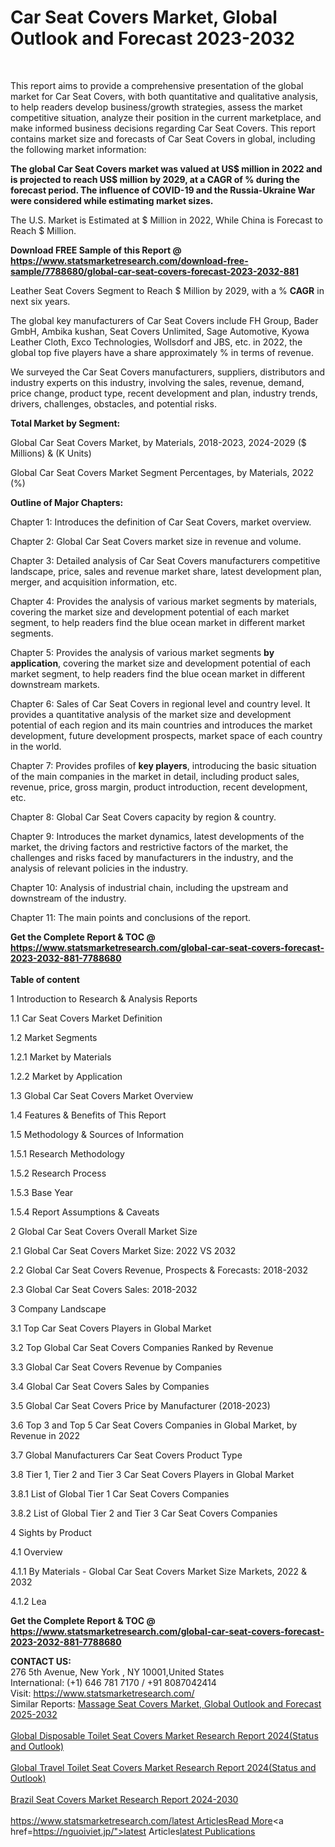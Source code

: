 <h1>Car Seat Covers Market, Global Outlook and Forecast 2023-2032</h1><br/><p>This report aims to provide a comprehensive presentation of the global market for Car Seat Covers, with both quantitative and qualitative analysis, to help readers develop business/growth strategies, assess the market competitive situation, analyze their position in the current marketplace, and make informed business decisions regarding Car Seat Covers. This report contains market size and forecasts of Car Seat Covers in global, including the following market information:</p><p><strong>The global Car Seat Covers market was valued at US$ million in 2022 and is projected to reach US$ million by 2029, at a <strong>CAGR</strong> of % during the forecast period. The influence of COVID-19 and the Russia-Ukraine War were considered while estimating market sizes.</strong></p><p>The U.S. Market is Estimated at $ Million in 2022, While China is Forecast to Reach $ Million.</p><p><strong>Download FREE Sample of this Report @ <a href="https://www.statsmarketresearch.com/download-free-sample/7788680/global-car-seat-covers-forecast-2023-2032-881">https://www.statsmarketresearch.com/download-free-sample/7788680/global-car-seat-covers-forecast-2023-2032-881</a></strong></p><p>Leather Seat Covers Segment to Reach $ Million by 2029, with a % <strong>CAGR</strong> in next six years.</p><p>The global key manufacturers of Car Seat Covers include FH Group, Bader GmbH, Ambika kushan, Seat Covers Unlimited, Sage Automotive, Kyowa Leather Cloth, Exco Technologies, Wollsdorf and JBS, etc. in 2022, the global top five players have a share approximately % in terms of revenue.</p><p>We surveyed the Car Seat Covers manufacturers, suppliers, distributors and industry experts on this industry, involving the sales, revenue, demand, price change, product type, recent development and plan, industry trends, drivers, challenges, obstacles, and potential risks.</p><p><strong>Total Market by Segment:</strong></p><p>Global Car Seat Covers Market, by Materials, 2018-2023, 2024-2029 ($ Millions) & (K Units)</p><p>Global Car Seat Covers Market Segment Percentages, by Materials, 2022 (%)</p><p><strong>Outline of Major Chapters:</strong></p><p>Chapter 1: Introduces the definition of Car Seat Covers, market overview.</p><p>Chapter 2: Global Car Seat Covers market size in revenue and volume.</p><p>Chapter 3: Detailed analysis of Car Seat Covers manufacturers competitive landscape, price, sales and revenue market share, latest development plan, merger, and acquisition information, etc.</p><p>Chapter 4: Provides the analysis of various market segments by materials, covering the market size and development potential of each market segment, to help readers find the blue ocean market in different market segments.</p><p>Chapter 5: Provides the analysis of various market segments <strong>by application</strong>, covering the market size and development potential of each market segment, to help readers find the blue ocean market in different downstream markets.</p><p>Chapter 6: Sales of Car Seat Covers in regional level and country level. It provides a quantitative analysis of the market size and development potential of each region and its main countries and introduces the market development, future development prospects, market space of each country in the world.</p><p>Chapter 7: Provides profiles of <strong>key players</strong>, introducing the basic situation of the main companies in the market in detail, including product sales, revenue, price, gross margin, product introduction, recent development, etc.</p><p>Chapter 8: Global Car Seat Covers capacity by region & country.</p><p>Chapter 9: Introduces the market dynamics, latest developments of the market, the driving factors and restrictive factors of the market, the challenges and risks faced by manufacturers in the industry, and the analysis of relevant policies in the industry.</p><p>Chapter 10: Analysis of industrial chain, including the upstream and downstream of the industry.</p><p>Chapter 11: The main points and conclusions of the report.</p><div><b>Get the Complete Report & TOC @ <a href="https://www.statsmarketresearch.com/global-car-seat-covers-forecast-2023-2032-881-7788680">https://www.statsmarketresearch.com/global-car-seat-covers-forecast-2023-2032-881-7788680</a></b></div><br><b>Table of content</b><p>1 Introduction to Research & Analysis Reports<br />
 
  1.1 Car Seat Covers Market Definition<br />
 
  1.2 Market Segments<br />
 
  1.2.1 Market by Materials<br />
 
  1.2.2 Market by Application<br />
 
  1.3 Global Car Seat Covers Market Overview<br />
 
  1.4 Features & Benefits of This Report<br />
 
  1.5 Methodology & Sources of Information<br />
 
  1.5.1 Research Methodology<br />
 
  1.5.2 Research Process<br />
 
  1.5.3 Base Year<br />
 
  1.5.4 Report Assumptions & Caveats<br />
 
 2 Global Car Seat Covers Overall Market Size<br />
 
  2.1 Global Car Seat Covers Market Size: 2022 VS 2032<br />
 
  2.2 Global Car Seat Covers Revenue, Prospects & Forecasts: 2018-2032<br />
 
  2.3 Global Car Seat Covers Sales: 2018-2032<br />
 
 3 Company Landscape<br />
 
  3.1 Top Car Seat Covers Players in Global Market<br />
 
  3.2 Top Global Car Seat Covers Companies Ranked by Revenue<br />
 
  3.3 Global Car Seat Covers Revenue by Companies<br />
 
  3.4 Global Car Seat Covers Sales by Companies<br />
 
  3.5 Global Car Seat Covers Price by Manufacturer (2018-2023)<br />
 
  3.6 Top 3 and Top 5 Car Seat Covers Companies in Global Market, by Revenue in 2022<br />
 
  3.7 Global Manufacturers Car Seat Covers Product Type<br />
 
  3.8 Tier 1, Tier 2 and Tier 3 Car Seat Covers Players in Global Market<br />
 
  3.8.1 List of Global Tier 1 Car Seat Covers Companies<br />
 
  3.8.2 List of Global Tier 2 and Tier 3 Car Seat Covers Companies<br />
 
 4 Sights by Product<br />
 
  4.1 Overview<br />
 
  4.1.1 By Materials - Global Car Seat Covers Market Size Markets, 2022 & 2032<br />
 
  4.1.2 Lea<br><div><b>Get the Complete Report & TOC @ <a href="https://www.statsmarketresearch.com/global-car-seat-covers-forecast-2023-2032-881-7788680">https://www.statsmarketresearch.com/global-car-seat-covers-forecast-2023-2032-881-7788680</a></b></div></p> <b>CONTACT US:</b><br>276 5th Avenue, New York , NY 10001,United States<br>International: (+1) 646 781 7170 / +91 8087042414<br>Visit: <a href="https://www.statsmarketresearch.com/">https://www.statsmarketresearch.com/</a><br>Similar Reports: <a href="https://www.statsmarketresearch.com/global-car-seat-covers-forecast-2023-2032-881-7788680">Massage Seat Covers Market, Global Outlook and Forecast 2025-2032</a><br/><br/><a href="https://www.statsmarketresearch.com/global-car-seat-covers-forecast-2023-2032-881-7788680">Global Disposable Toilet Seat Covers Market Research Report 2024(Status and Outlook)</a><br/><br/><a href="https://www.statsmarketresearch.com/global-car-seat-covers-forecast-2023-2032-881-7788680">Global Travel Toilet Seat Covers Market Research Report 2024(Status and Outlook)</a><br/><br/><a href="https://www.statsmarketresearch.com/global-car-seat-covers-forecast-2023-2032-881-7788680">Brazil Seat Covers Market Research Report 2024-2030</a><br/><br/><a href="https://gyeongbokgung.com">https://www.statsmarketresearch.com/</a><a href="https://hallyeomaritime.com">latest Articles</a><a href="https://jingwansa.com">Read More</a><a href=https://nguoiviet.jp/">latest Articles</a><a href="https://www.intelmarketresearch.com/">latest Publications</a>